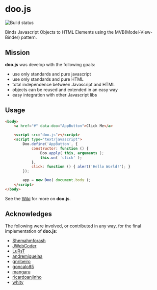 # doo.js

![Build status](https://api.travis-ci.org/ARivottiC/doo.js.png)

Binds Javascript Objects to HTML Elements using the MVB(Model-View-Binder)
 pattern.

## Mission

**doo.js** was develop with the following goals:

* use only standards and pure javascript
* use only standards and pure HTML
* total independence between Javascript and HTML
* objects can be reused and extended in an easy way
* easy integration with other Javascript libs

## Usage

```html
<body>
    <a href="#" data-doo="AppButton">Click Me</a>    

    <script src="doo.js"></script>
    <script type="text/javascript">
        Doo.define('AppButton', {
            constructor: function () {
                Doo.apply( this, arguments );
                this.on( 'click' );
            },
            click: function () { alert('Hello World!'); }
        });

        app = new Doo( document.body );
    </script>
</body>
```

See the [Wiki](https://github.com/ARivottiC/doo.js/wiki) for more on
 **doo.js**.

## Acknowledges

The following were involved, or contributed in any way, for the final
 implementation of **doo.js**:

* [Shemahmforash](https://github.com/Shemahmforash)
* [JWebCoder](https://github.com/JWebCoder)
* [LuRsT](https://github.com/LuRsT)
* [andremiguelaa](https://github.com/andremiguelaa)
* [gnribeiro](https://github.com/gnribeiro)
* [goncalo85](https://github.com/goncalo85)
* [mangaru](https://github.com/mangaru)
* [ricardoanjinho](https://github.com/ricardoanjinho)
* [whity](https://github.com/whity)
